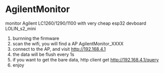 # AgilentMonitor
monitor Agilent LC1260/1290/1100 with very cheap esp32 devboard LOLIN_s2_mini

1. burnning the firmware
2. scan the wifi, you will find a AP AgilentMonitor_XXXX
3. connect to the AP,  and visit http://192.168.4.1
4. the data will be flush every 1s
5. if you want to get the bare data, http client get http://192.168.4.1/query
6. enjoy

